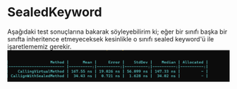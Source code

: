 # SealedKeyword
Aşağıdaki test sonuçlarına bakarak söyleyebilirim ki; eğer bir sınıfı başka bir sınıfta inheritence etmeyeceksek kesinlikle o sınıfı sealed keyword'ü ile işaretlememiz gerekir.
![Alt sealedTest](SealedKeyword/sealedtest.png)


